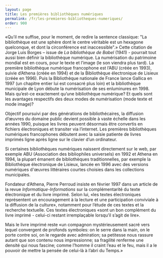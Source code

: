 ```yaml
---
layout: page
title: Les premières bibliothèques numériques
permalink: /fr/les-premieres-bibliotheques-numeriques/
order: 900
---
```

<p>«Qu’il me suffise, pour le moment, de redire la sentence classique: "La bibliothèque est une sphère dont le centre véritable est un hexagone quelconque, et dont la circonférence est inaccessible".» Cette citation de Jorge Luis Borges – issue de <em>La bibliothèque de Babel</em> (1941) - pourrait tout aussi bien définir la bibliothèque numérique. La numérisation du patrimoine mondial est en cours, pour le texte et l’image (le son viendra plus tard). La première bibliothèque numérique francophone est l’ABU (créée en 1993), suivie d’Athena (créée en 1994) et de la Bibliothèque électronique de Lisieux (créée en 1996). Puis la Bibliothèque nationale de France lance Gallica en 1997 (un chapitre entier lui est consacré plus loin) et la bibliothèque municipale de Lyon débute la numérisation de ses enluminures en 1998. Mais qu’est-ce exactement qu’une bibliothèque numérique? Et quels sont les avantages respectifs des deux modes de numérisation (mode texte et mode image)?</p>


<p>Objectif poursuivi par des générations de bibliothécaires, la diffusion d’œuvres du domaine public devient possible à vaste échelle dans les années 1990, puisque les livres peuvent désormais être convertis en fichiers électroniques et transiter via l’internet. Les premières bibliothèques numériques francophones débutent avec la saisie patiente de livres imprimés ligne après ligne sur le clavier d’un ordinateur.</p>

<p>Si certaines bibliothèques numériques naissent directement sur le web, par exemple ABU (Association des bibliophiles universels) en 1992 et Athena en 1994, la plupart émanent de bibliothèques traditionnelles, par exemple la Bibliothèque électronique de Lisieux, lancée en 1996 avec des versions numériques d'œuvres littéraires courtes choisies dans les collections municipales.</p>

<p>Fondateur d’Athena, Pierre Perroud insiste en février 1997 dans un article de la revue <em>Informatique-Informations</em> sur la complémentarité du texte électronique et du livre imprimé. Selon lui, «les textes électroniques représentent un encouragement à la lecture et une participation conviviale à la diffusion de la culture», notamment pour l’étude de ces textes et la recherche textuelle. Ces textes électroniques «sont un bon complément du livre imprimé - celui-ci restant irremplaçable lorsqu’il s’agit de lire».</p>

<p>Mais le livre imprimé reste «un compagnon mystérieusement sacré vers lequel convergent de profonds symboles: on le serre dans la main, on le porte contre soi, on le regarde avec admiration; sa petitesse nous rassure autant que son contenu nous impressionne; sa fragilité renferme une densité qui nous fascine; comme l’homme il craint l’eau et le feu, mais il a le pouvoir de mettre la pensée de celui-là à l’abri du Temps.»</p>